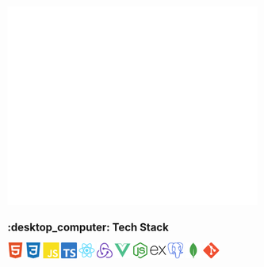 <div align="center">
  <img src="banner.svg" width="800" height="400" alt="Click to see the source">
</div>

<h2 align="left">:desktop_computer: Tech Stack</h2>

<div display="flex" gap="8px">
<img height="32" width="32" src="https://github.com/Ruzeb/Ruzeb/blob/main/icons/html5.svg" />
<img height="32" width="32" src="https://github.com/Ruzeb/Ruzeb/blob/main/icons/css3.svg" />
<img height="32" width="32" src="https://github.com/Ruzeb/Ruzeb/blob/main/icons/javascript.svg" />
<img height="32" width="32" src="https://github.com/Ruzeb/Ruzeb/blob/main/icons/typescript.svg" />
<img height="32" width="32" src="https://github.com/Ruzeb/Ruzeb/blob/main/icons/react.svg" />
<img height="32" width="32" src="https://github.com/Ruzeb/Ruzeb/blob/main/icons/redux.svg" />
<img height="32" width="32" src="https://github.com/Ruzeb/Ruzeb/blob/main/icons/vuedotjs.svg" />
<img height="32" width="32" src="https://github.com/Ruzeb/Ruzeb/blob/main/icons/nodedotjs.svg" />
<img height="32" width="32" src="https://github.com/Ruzeb/Ruzeb/blob/main/icons/express.svg" />
<img height="32" width="32" src="https://github.com/Ruzeb/Ruzeb/blob/main/icons/postgresql.svg" />
<img height="32" width="32" src="https://github.com/Ruzeb/Ruzeb/blob/main/icons/mongodb.svg" />
<img height="32" width="32" src="https://github.com/Ruzeb/Ruzeb/blob/main/icons/git.svg" />
</div>

